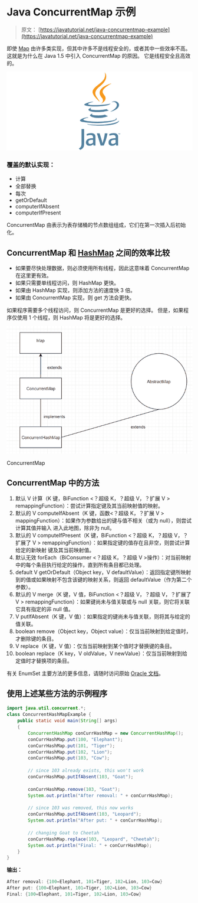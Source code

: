 # Java ConcurrentMap 示例

> 原文： [https://javatutorial.net/java-concurrentmap-example](https://javatutorial.net/java-concurrentmap-example)

即使 [Map](https://docs.oracle.com/javase/7/docs/api/java/util/Map.html) 由许多类实现，但其中许多不是线程安全的，或者其中一些效率不高。 这就是为什么在 Java 1.5 中引入 ConcurrentMap 的原因。 它是线程安全且高效的。

![java-featured-image](img/e0db051dedc1179e7424b6d998a6a772.jpg)

### 覆盖的默认实现：

*   计算
*   全部替换
*   每次
*   getOrDefault
*   computerIfAbsent
*   computerIfPresent

ConcurrentMap 由表示为表存储桶的节点数组组成，它们在第一次插入后初始化。

## ConcurrentMap 和 [HashMap](https://javatutorial.net/java-hashmap-example) 之间的效率比较

*   如果要尽快处理数据，则必须使用所有线程，因此这意味着 ConcurrentMap 在这里更有效。
*   如果只需要单线程访问，则 HashMap 更快。
*   如果由 HashMap 实现，则添加方法的速度快 3 倍。
*   如果由 ConcurrentMap 实现，则 get 方法会更快。

如果程序需要多个线程访问，则 ConcurrentMap 是更好的选择。 但是，如果程序仅使用 1 个线程，则 HashMap 将是更好的选择。

![ConcurrentMap](img/9f5c84d109868d4a53f616e2982c5aa7.jpg)

ConcurrentMap

## ConcurrentMap 中的方法

1.  默认 V 计算（K 键，BiFunction &lt;？超级 K，？超级 V，？扩展 V &gt; remappingFunction）：尝试计算指定键及其当前映射值的映射。
2.  默认的 V computeIfAbsent（K 键，函数&lt;？超级 K，？扩展 V &gt; mappingFunction）：如果作为参数给出的键与值不相关（或为 null），则尝试计算其值并输入 进入此地图，除非为 null。
3.  默认的 V computeIfPresent（K 键，BiFunction &lt;？超级 K，？超级 V，？扩展了 V &gt; remappingFunction）：如果指定键的值存在且非空，则尝试计算给定的新映射 键及其当前映射值。
4.  默认无效 forEach（BiConsumer &lt;？超级 K，？超级 V &gt;操作）：对当前映射中的每个条目执行给定的操作，直到所有条目都已处理。
5.  default V getOrDefault（Object key，V defaultValue）：返回指定键所映射到的值或如果映射不包含该键的映射关系，则返回 defaultValue（作为第二个参数）。
6.  默认的 V merge（K 键，V 值，BiFunction &lt;？超级 V，？超级 V，？扩展了 V &gt; remappingFunction）：如果键尚未与值关联或与 null 关联，则它将关联 它具有指定的非 null 值。
7.  V putIfAbsent（K 键，V 值）：如果指定的键尚未与值关联，则将其与给定的值关联。
8.  boolean remove（Object key，Object value）：仅当当前映射到给定值时，才删除键的条目。
9.  V replace（K 键，V 值）：仅当当前映射到某个值时才替换键的条目。
10.  boolean replace（K key，V oldValue，V newValue）：仅当当前映射到给定值时才替换项的条目。

有关 EnumSet 主要方法的更多信息，请随时访问原始 [Oracle 文档](https://docs.oracle.com/javase/8/docs/api/java/util/concurrent/ConcurrentMap.html)。

## 使用上述某些方法的示例程序

```java
import java.util.concurrent.*; 
class ConcurrentHashMapExample { 
    public static void main(String[] args) 
    { 
        ConcurrentHashMap conCurrHashMap = new ConcurrentHashMap(); 
        conCurrHashMap.put(100, "Elephant"); 
        conCurrHashMap.put(101, "Tiger"); 
        conCurrHashMap.put(102, "Lion"); 
        conCurrHashMap.put(103, "Cow"); 

        // since 103 already exists, this won't work
        conCurrHashMap.putIfAbsent(103, "Goat"); 

        conCurrHashMap.remove(103, "Goat"); 
        System.out.println("After removal: " + conCurrHashMap);

        // since 103 was removed, this now works
        conCurrHashMap.putIfAbsent(103, "Leopard"); 
        System.out.println("After put: " + conCurrHashMap);

        // changing Goat to Cheetah
        conCurrHashMap.replace(103, "Leopard", "Cheetah"); 
        System.out.println("Final: " + conCurrHashMap); 
    } 
}
```

**输出：**

```java
After removal: {100=Elephant, 101=Tiger, 102=Lion, 103=Cow}
After put: {100=Elephant, 101=Tiger, 102=Lion, 103=Cow}
Final: {100=Elephant, 101=Tiger, 102=Lion, 103=Cow}
```